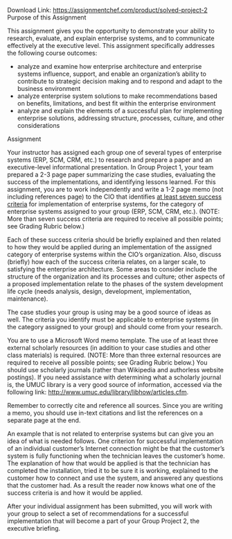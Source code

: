 Download Link: https://assignmentchef.com/product/solved-project-2
<br>
Purpose of this Assignment

This assignment gives you the opportunity to demonstrate your ability to research, evaluate, and explain enterprise systems, and to communicate effectively at the executive level. This assignment specifically addresses the following course outcomes:

<ul>

 <li>analyze and examine how enterprise architecture and enterprise systems influence, support, and enable an organization’s ability to contribute to strategic decision making and to respond and adapt to the business environment</li>

 <li>analyze enterprise system solutions to make recommendations based on benefits, limitations, and best fit within the enterprise environment</li>

 <li>analyze and explain the elements of a successful plan for implementing enterprise solutions, addressing structure, processes, culture, and other considerations</li>

</ul>

Assignment

Your instructor has assigned each group one of several types of enterprise systems (ERP, SCM, CRM, etc.) to research and prepare a paper and an executive-level informational presentation. In Group Project 1, your team prepared a 2-3 page paper summarizing the case studies, evaluating the success of the implementations, and identifying lessons learned. For this assignment, you are to work independently and write a 1-2 page memo (not including references page) to the CIO that identifies <u>at least seven success criteria</u> for implementation of enterprise systems, for the category of enterprise systems assigned to your group (ERP, SCM, CRM, etc.).  (NOTE:  More than seven success criteria are required to receive all possible points; see Grading Rubric below.)

Each of these success criteria should be briefly explained and then related to how they would be applied during an implementation of the assigned category of enterprise systems within the CIO’s organization.  Also, discuss (briefly) how each of the success criteria relates, on a larger scale, to satisfying the enterprise architecture.  Some areas to consider include the structure of the organization and its processes and culture; other aspects of a proposed implementation relate to the phases of the system development life cycle (needs analysis, design, development, implementation, maintenance).

The case studies your group is using may be a good source of ideas as well. The criteria you identify must be applicable to enterprise systems (in the category assigned to your group) and should come from your research.

You are to use a Microsoft Word memo template. The use of at least three external scholarly resources (in addition to your case studies and other class materials) is required. (NOTE:  More than three external resources are required to receive all possible points; see Grading Rubric below.) You should use scholarly journals (rather than Wikipedia and authorless website postings). If you need assistance with determining what a scholarly journal is, the UMUC library is a very good source of information, accessed via the following link: http://www.umuc.edu/library/libhow/articles.cfm.

Remember to correctly cite and reference all sources. Since you are writing a memo, you should use in-text citations and list the references on a separate page at the end.

An example that is not related to enterprise systems but can give you an idea of what is needed follows. One criterion for successful implementation of an individual customer’s Internet connection might be that the customer’s system is fully functioning when the technician leaves the customer’s home. The explanation of how that would be applied is that the technician has completed the installation, tried it to be sure it is working, explained to the customer how to connect and use the system, and answered any questions that the customer had. As a result the reader now knows what one of the success criteria is and how it would be applied.

After your individual assignment has been submitted, you will work with your group to select a set of recommendations for a successful implementation that will become a part of your Group Project 2, the executive briefing.